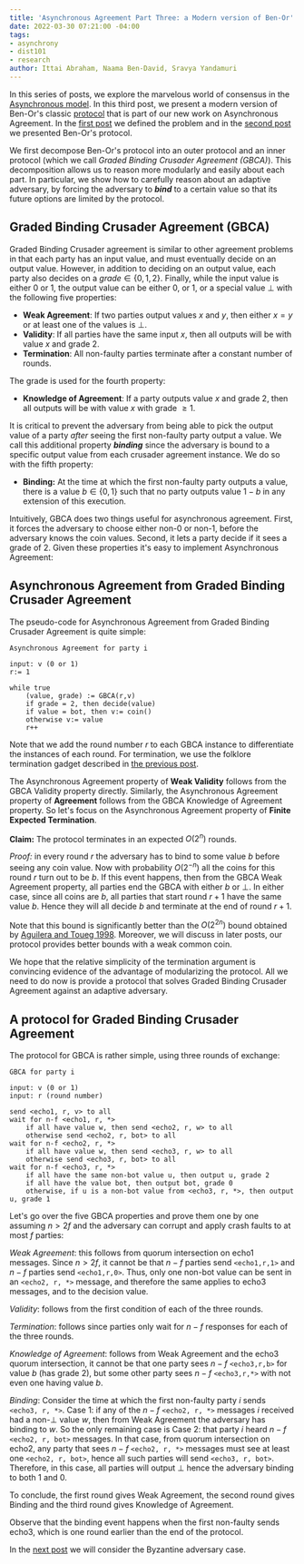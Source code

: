 ```yaml
---
title: 'Asynchronous Agreement Part Three: a Modern version of Ben-Or''s protocol'
date: 2022-03-30 07:21:00 -04:00
tags:
- asynchrony
- dist101
- research
author: Ittai Abraham, Naama Ben-David, Sravya Yandamuri
---
```


In this series of posts, we explore the marvelous world of consensus in the [Asynchronous model](https://decentralizedthoughts.github.io/2019-06-01-2019-5-31-models/). In this third post, we present a modern version of Ben-Or's classic [protocol](https://homepage.cs.uiowa.edu/~ghosh/BenOr.pdf) that is part of our new work on Asynchronous Agreement. In the [first post](https://decentralizedthoughts.github.io/2022-03-30-asynchronous-agreement-part-one-defining-the-problem/) we defined the problem and in the [second post](https://decentralizedthoughts.github.io/2022-03-30-asynchronous-agreement-part-two-ben-ors-protocol/) we presented Ben-Or's protocol.

We first decompose Ben-Or's protocol into an outer protocol and an inner protocol (which we call *Graded Binding Crusader Agreement (GBCA)*). This decomposition allows us to reason more modularly and easily about each part. In particular, we show how to carefully reason about an adaptive adversary, by forcing the adversary to ***bind*** to a certain value so that its future options are limited by the protocol.

## Graded Binding Crusader Agreement (GBCA)
Graded Binding Crusader agreement is similar to other agreement problems in that each party has an input value, and must eventually decide on an output value. However, in addition to deciding on an output value, each party also decides on a $grade \in \{0,1,2\}$. Finally, while the input value is either 0 or 1, the output value can be either 0, or 1, or a special value $\bot$ with the following five properties:

* **Weak Agreement**: If two parties output values $x$ and $y$, then either $x=y$ or at least one of the values is $\bot$.
* **Validity**: If all parties have the same input $x$, then all outputs will be with value $x$ and grade 2.
* **Termination**: All non-faulty parties terminate after a constant number of rounds.

The grade is used for the fourth property: 

* **Knowledge of Agreement**: If a party outputs value $x$ and grade 2, then all outputs will be with value $x$ with grade $\geq 1$.

It is critical to prevent the adversary from being able to pick the output value of a party *after* seeing the first non-faulty party output a value. We call this additional property ***binding*** since the adversary is bound to a specific output value from each crusader agreement instance. We do so with the fifth property:

* **Binding:** At the time at which the first non-faulty party outputs a value, there is a value $b \in \{0,1\}$ such that no party outputs value $1−b$ in any extension of this execution.

Intuitively, GBCA does two things useful for asynchronous agreement. First, it forces the adversary to choose either non-0 or non-1, before the adversary knows the coin values. Second, it lets a party decide if it sees a grade of 2. Given these properties it's easy to implement Asynchronous Agreement:

## Asynchronous Agreement from Graded Binding Crusader Agreement

The pseudo-code for Asynchronous Agreement from Graded Binding Crusader Agreement is quite simple:

```
Asynchronous Agreement for party i

input: v (0 or 1)
r:= 1

while true
    (value, grade) := GBCA(r,v)
    if grade = 2, then decide(value)
    if value = bot, then v:= coin()
    otherwise v:= value
    r++    
```

Note that we add the round number $r$ to each GBCA instance to differentiate the instances of each round. For termination, we use the folklore termination gadget described in [the previous post](post2).

The Asynchronous Agreement property of **Weak Validity** follows from the GBCA Validity property directly. Similarly, the Asynchronous Agreement property of **Agreement** follows from the GBCA Knowledge of Agreement property. So let's focus on the Asynchronous Agreement property of **Finite Expected Termination**.

**Claim:** The protocol terminates in an expected $O(2^n)$ rounds.

*Proof:*  in every round $r$ the adversary has to bind to some value $b$ before seeing any coin value. Now with probability $O(2^{-n})$ all the coins for this round $r$ turn out to be $b$. If this event happens, then from the GBCA Weak Agreement property, all parties end the GBCA with either $b$ or $\bot$. In either case, since all coins are $b$, all parties that start round $r+1$ have the same value $b$. Hence they will all decide $b$ and terminate at the end of round $r+1$. 

Note that this bound is significantly better than the $O(2^{2n})$ bound obtained by [Aguilera and Toueg 1998](https://ecommons.cornell.edu/bitstream/handle/1813/7336/98-1682.pdf?sequence=1&isAllowed=y). Moreover, we will discuss in later posts, our protocol provides better bounds with a weak common coin.

We hope that the relative simplicity of the termination argument is convincing evidence of the advantage of modularizing the protocol. All we need to do now is provide a protocol that solves Graded Binding Crusader Agreement against an adaptive adversary.

## A protocol for Graded Binding Crusader Agreement

The protocol for GBCA is rather simple, using three rounds of exchange:

```
GBCA for party i

input: v (0 or 1)
input: r (round number)

send <echo1, r, v> to all
wait for n-f <echo1, r, *>
    if all have value w, then send <echo2, r, w> to all
    otherwise send <echo2, r, bot> to all
wait for n-f <echo2, r, *>
    if all have value w, then send <echo3, r, w> to all
    otherwise send <echo3, r, bot> to all
wait for n-f <echo3, r, *>
    if all have the same non-bot value u, then output u, grade 2
    if all have the value bot, then output bot, grade 0
    otherwise, if u is a non-bot value from <echo3, r, *>, then output u, grade 1
```

Let's go over the five GBCA properties and prove them one by one assuming $n>2f$ and the adversary can corrupt and apply crash faults to at most $f$ parties:


*Weak Agreement*: this follows from quorum intersection on echo1 messages. Since $n>2f$, it cannot be that $n-f$ parties send `<echo1,r,1>` and $n-f$ parties send `<echo1,r,0>`. Thus, only one non-bot value can be sent in an `<echo2, r, *>` message, and therefore the same applies to echo3 messages, and to the decision value.

*Validity*: follows from the first condition of each of the three rounds.

*Termination*: follows since parties only wait for $n-f$ responses for each of the three rounds.

*Knowledge of Agreement*: follows from Weak Agreement and the echo3 quorum intersection, it cannot be that one party sees $n-f$ `<echo3,r,b>` for value $b$ (has grade 2), but some other party sees $n-f$ `<echo3,r,*>` with not even one having value $b$.

*Binding*: Consider the time at which the first non-faulty party $i$ sends `<echo3, r, *>`. Case 1: if any of the $n-f$ `<echo2, r, *>` messages $i$ received had a non-$\bot$ value $w$, then from  Weak Agreement the adversary has binding to $w$. So the only remaining case is Case 2: that party $i$ heard $n-f$ `<echo2, r, bot>` messages. In that case, from quorum intersection on echo2, any party that sees $n-f$ `<echo2, r, *>` messages must see at least one `<echo2, r, bot>`, hence all such parties will send `<echo3, r, bot>`. Therefore, in this case, all parties will output $\bot$ hence the adversary binding to both 1 and 0. 


To conclude, the first round gives Weak Agreement, the second round gives Binding and the third round gives Knowledge of Agreement. 

Observe that the binding event happens when the first non-faulty sends echo3, which is one round earlier than the end of the protocol.

In the [next post](post4) we will consider the Byzantine adversary case.
